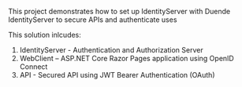 This project demonstrates how to set up IdentityServer with Duende IdentityServer to secure APIs and authenticate uses

This solution inlcudes:
1. IdentityServer - Authentication and Authorization Server
2. WebClient – ASP.NET Core Razor Pages application using OpenID Connect
3. API - Secured API using JWT Bearer Authentication (OAuth)

